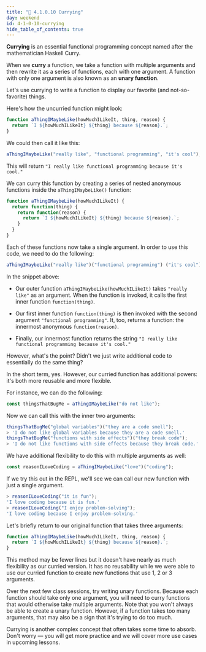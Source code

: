 ```yaml
---
title: "📓 4.1.0.10 Currying"
day: weekend
id: 4-1-0-10-currying
hide_table_of_contents: true
---
```


**Currying** is an essential functional programming concept named after the mathematician Haskell Curry.

When we **curry** a function, we take a function with multiple arguments and then rewrite it as a series of functions, each with one argument. A function with only one argument is also known as an **unary function**.

Let's use currying to write a function to display our favorite (and not-so-favorite) things.

Here's how the uncurried function might look:

```js
function aThingIMaybeLike(howMuchILikeIt, thing, reason) {
  return `I ${howMuchILikeIt} ${thing} because ${reason}.`;
}
```

We could then call it like this:

```js
aThingIMaybeLike("really like", "functional programming", "it's cool");
```

This will return `"I really like functional programming because it's cool."`

We can curry this function by creating a series of nested anonymous functions inside the `aThingIMaybeLike()` function:

```js
function aThingIMaybeLike(howMuchILikeIt) {
  return function(thing) {
    return function(reason) {
      return `I ${howMuchILikeIt} ${thing} because ${reason}.`;
    }
  }
}
```

Each of these functions now take a single argument. In order to use this code, we need to do the following:

```js
aThingIMaybeLike("really like")("functional programming") ("it's cool")
```

In the snippet above:

* Our outer function `aThingIMaybeLike(howMuchILikeIt)` takes `"really like"` as an argument. When the function is invoked, it calls the first inner function `function(thing)`.
* Our first inner function `function(thing)` is then invoked with the second argument `"functional programming"`. It, too, returns a function: the innermost anonymous `function(reason)`.

* Finally, our innermost function returns the string `"I really like functional programming because it's cool."`

However, what's the point? Didn't we just write additional code to essentially do the same thing?

In the short term, yes. However, our curried function has additional powers: it's both more reusable and more flexible.

For instance, we can do the following:

```js
const thingsThatBugMe = aThingIMaybeLike("do not like");
```

Now we can call this with the inner two arguments:

```javascript
thingsThatBugMe("global variables")("they are a code smell");
> 'I do not like global variables because they are a code smell.'
thingsThatBugMe("functions with side effects")("they break code");
> 'I do not like functions with side effects because they break code.'
```

We have additional flexibility to do this with multiple arguments as well:

```js
const reasonILoveCoding = aThingIMaybeLike("love")("coding");
```

If we try this out in the REPL, we'll see we can call our new function with just a single argument.

```javascript
> reasonILoveCoding("it is fun");
'I love coding because it is fun.'
> reasonILoveCoding("I enjoy problem-solving");
'I love coding because I enjoy problem-solving.'
```

Let's briefly return to our original function that takes three arguments:

```js
function aThingIMaybeLike(howMuchILikeIt, thing, reason) {
  return `I ${howMuchILikeIt} ${thing} because ${reason}.`;
}
```

This method may be fewer lines but it doesn't have nearly as much flexibility as our curried version. It has no reusability while we were able to use our curried function to create new functions that use 1, 2 or 3 arguments.

Over the next few class sessions, try writing unary functions. Because each function should take only one argument, you will need to curry functions that would otherwise take multiple arguments. Note that you won't always be able to create a unary function. However, if a function takes too many arguments, that may also be a sign that it's trying to do too much.

Currying is another complex concept that often takes some time to absorb. Don't worry — you will get more practice and we will cover more use cases in upcoming lessons.
